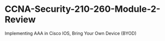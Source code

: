 # CCNA-Security-210-260-Module-2-Review
Implementing AAA in Cisco IOS, Bring Your Own Device (BYOD) 
